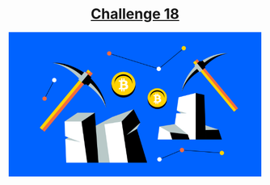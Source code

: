 
<h1 align="center"><u>Challenge 18</u></h1>


<p align="center">
  <img width="500" src="https://github.com/LindsayTeeters/Challenge-18/blob/main/Resources/CryptoMiningImage.png" alt="Crypto Currency">
</p>
